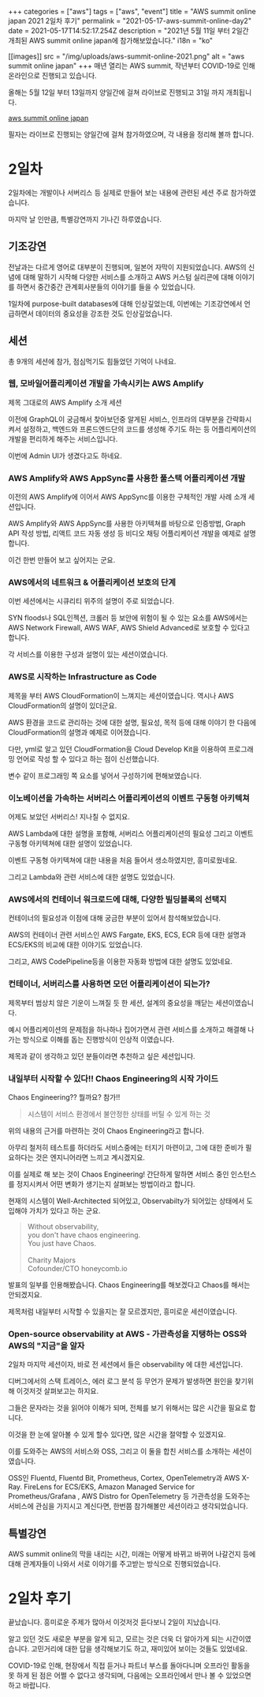 +++
categories = ["aws"]
tags = ["aws", "event"]
title = "AWS summit online japan 2021 2일차 후기"
permalink = "2021-05-17-aws-summit-online-day2"
date = 2021-05-17T14:52:17.254Z
description = "2021년 5월 11일 부터 2일간 개최된 AWS summit online japan에 참가해보았습니다."
i18n = "ko"

[[images]]
src = "/img/uploads/aws-summit-online-2021.png"
alt = "aws summit online japan"
+++
매년 열리는 AWS summit,  작년부터 COVID-19로 인해 온라인으로 진행되고 있습니다.

올해는 5월 12일 부터 13일까지 양일간에 걸쳐 라이브로 진행되고 31일 까지 개최됩니다.

[aws summit online japan](https://aws.amazon.com/jp/events/summits/online/japan/)

필자는 라이브로 진행되는 양일간에 걸쳐 참가하였으며, 각 내용을 정리해 볼까 합니다.

# 2일차

2일차에는 개발이나 서버리스 등 실제로 만들어 보는 내용에 관련된 세션 주로 참가하였습니다.

마지막 날 인만큼, 특별강연까지 기나긴 하루였습니다.

## 기조강연

전날과는 다르게 영어로 대부분이 진행되며, 일본어 자막이 지원되었습니다. AWS의 신념에 대해 말하기 시작해 다양한 서비스를 소개하고 AWS 커스텀 실리콘에 대해 이야기를 하면서 중간중간 관계회사분들의 이야기를 들을 수 있었습니다.

1일차에 purpose-built databases에 대해 인상깊었는데, 이번에는 기조강연에서 언급하면서 데이터의 중요성을 강조한 것도 인상깊었습니다.

## 세션

총 9개의 세션에 참가, 점심먹기도 힘들었던 기억이 나네요.

### 웹, 모바일어플리케이션 개발을 가속시키는 AWS Amplify

제목 그대로의 AWS Amplify 소개 세션

이전에 GraphQL이 궁금해서 찾아보던중 알게된 서비스, 인프라의 대부분을 간략화시켜서 설정하고, 백엔드와 프론드엔드단의 코드를 생성해 주기도 하는 등 어플리케이션의 개발을 편리하게 해주는 서비스입니다.

이번에 Admin UI가 생겼다고도 하네요.

### AWS Amplify와 AWS AppSync를 사용한 풀스택 어플리케이션 개발

이전의 AWS Amplify에 이어서 AWS AppSync를 이용한 구체적인 개발 사례 소개 세션입니다.

AWS Amplify와 AWS AppSync를 사용한 아키텍쳐를 바탕으로 인증방법, Graph API 작성 방법, 리액트 코드 자동 생성 등 비디오 채팅 어플리케이션 개발을 예제로 설명합니다.

이건 한번 만들어 보고 싶어지는 군요.

### AWS에서의 네트워크 & 어플리케이션 보호의 단계

이번 세션에서는 시큐리티 위주의 설명이 주로 되었습니다.

SYN floods나 SQL인젝션, 크롤러 등 보안에 위험이 될 수 있는 요소를 AWS에서는 AWS Network Firewall, AWS WAF, AWS Shield Advanced로 보호할 수 있다고 합니다.

각 서비스를 이용한 구성과 설명이 있는 세션이였습니다.

### AWS로 시작하는 Infrastructure as Code

제목을 부터 AWS CloudFormation이 느껴지는 세션이였습니다. 역시나 AWS CloudFormation의 설명이 있더군요.

AWS 환경을 코드로 관리하는 것에 대한 설명, 필요성, 목적 등에 대해 이야기 한 다음에 CloudFormation의 설명과 예제로 이어졌습니다.

다만, yml로 알고 있던 CloudFormation을 Cloud Develop Kit을 이용하여 프로그래밍 언어로 작성 할 수 있다고 하는 점이 신선했습니다.

변수 같이 프로그래밍 쪽 요소를 넣어서 구성하기에 편해보였습니다.

### 이노베이션을 가속하는 서버리스 어플리케이션의 이벤트 구동형 아키텍쳐

어제도 보았던 서버리스! 지나칠 수 없지요.

AWS Lambda에 대한 설명을 포함해, 서버리스 어플리케이션의 필요성 그리고 이벤트 구동형 아키텍쳐에 대한 설명이 있었습니다.

이벤트 구동형 아키텍쳐에 대한 내용을 처음 들어서 생소하였지만, 흥미로웠네요.

그리고 Lambda와 관련 서비스에 대한 설명도 있었습니다.

### AWS에서의 컨테이너 워크로드에 대해, 다양한 빌딩블록의 선택지

컨테이너의 필요성과 이점에 대해 궁금한 부분이 있어서 참석해보았습니다.

AWS의 컨테이너 관련 서비스인 AWS Fargate, EKS, ECS, ECR 등에 대한 설명과 ECS/EKS의 비교에 대한 이야기도 있었습니다.

그리고, AWS CodePipeline등을 이용한 자동화 방법에 대한 설명도 있었네요.

### 컨테이너, 서버리스를 사용하면 모던 어플리케이션이 되는가?

제목부터 범상치 않은 기운이 느껴질 듯 한 세션, 설계의 중요성을 깨닫는 세션이였습니다.

예시 어플리케이션의 문제점을 하나하나 집어가면서 관련 서비스를 소개하고 해결해 나가는 방식으로 이해를 돕는 진행방식이 인상적 이였습니다.

제목과 같이 생각하고 있던 분들이라면 추천하고 싶은 세션입니다.

### 내일부터 시작할 수 있다!! Chaos Engineering의 시작 가이드

Chaos Engineering?? 뭘까요? 참가!!

> 시스템이 서비스 환경에서 불안정한 상태를 버틸 수 있게 하는 것

위의 내용의 근거를 마련하는 것이 Chaos Engineering라고 합니다.

아무리 철저히 테스트를 하더라도 서비스중에는 터지기 마련이고, 그에 대한 준비가 필요하다는 것은 엔지니어라면 느끼고 계시겠지요.

이를 실제로 해 보는 것이 Chaos Engineering! 간단하게 말하면 서비스 중인 인스턴스를 정지시켜서 어떤 변화가 생기는지 살펴보는 방법이라고 합니다.

현재의 시스템이 Well-Architected 되어있고, Observabilty가 되어있는 상태에서 도입해야 가치가 있다고 하는 군요.

> Without observability,\
> you don't have chaos engineering.\
> You just have Chaos.\
> \
> Charity Majors\
> Cofounder/CTO honeycomb.io

발표의 일부를 인용해봤습니다. Chaos Engineering를 해보겠다고 Chaos를 해서는 안되겠지요.

제목처럼 내일부터 시작할 수 있을지는 잘 모르겠지만, 흥미로운 세션이였습니다.

### Open-source observability at AWS - 가관측성을 지탱하는 OSS와 AWS의 "지금"을 알자

2일차 마지막 세션이자, 바로 전 세션에서 들은 observability 에 대한 세션입니다.

디버그에서의 스택 트레이스, 에러 로그 분석 등 무언가 문제가 발생하면 원인을 찾기위해 이것저것 살펴보고는 하지요.

그들은 문자라는 것을 읽어야 이해가 되며, 전체를 보기 위해서는 많은 시간을 필요로 합니다.

이것을 한 눈에 알아볼 수 있게 할수 있다면, 많은 시간을 절약할 수 있겠지요.

이를 도와주는 AWS의 서비스와 OSS, 그리고 이 둘을 합친 서비스를 소개하는 세션이였습니다.

OSS인 Fluentd, Fluentd Bit, Prometheus, Cortex, OpenTelemetry과 AWS X-Ray. FireLens for ECS/EKS, Amazon Managed Service for Prometheus/Grafana , AWS Distro for OpenTelemetry 등 가관측성을 도와주는 서비스에 관심을 가지시고 계신다면, 한번쯤 참가해볼만 세션이라고 생각되었습니다.

## 특별강연

AWS summit online의 막을 내리는 시간, 미래는 어떻게 바뀌고 바뀌어 나갈건지 등에 대해 관계자들이 나와서 서로 이야기를 주고받는 방식으로 진행되었습니다.

# 2일차 후기

끝났습니다. 흥미로운 주제가 많아서 이것저것 듣다보니 2일이 지났습니다.

알고 있던 것도 새로운 부분을 알게 되고, 모르는 것은 더욱 더 알아가게 되는 시간이였습니다. 고민거리에 대한 답을 생각해보기도 하고, 재미있어 보이는 것들도 있었네요.

COVID-19로 인해, 현장에서 직접 듣거나 파트너 부스를 돌아다니며 오프라인 활동을 못 하게 된 점은 어쩔 수 없다고 생각되며, 다음에는 오프라인에서 만나 볼 수 있었으면 하고 바랍니다.